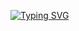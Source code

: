 [![Typing SVG](https://readme-typing-svg.demolab.com?font=Fira+Code&pause=1000&width=435&lines=Educator+→+Software+Engineer+)](https://git.io/typing-svg)

<!--
**skbarbee/skbarbee** is a ✨ _special_ ✨ repository because its `README.md` (this file) appears on your GitHub profile.

Here are some ideas to get you started:

- 🔭 I’m currently working on ...
- 🌱 I’m currently learning ...
- 👯 I’m looking to collaborate on ...
- 🤔 I’m looking for help with ...
- 💬 Ask me about ...
- 📫 How to reach me: ...
- 😄 Pronouns: ...
- ⚡ Fun fact: ...
-->
